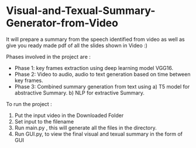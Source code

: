 # Visual-and-Texual-Summary-Generator-from-Video
It will prepare a summary from the speech identified from video as well as give you ready made pdf of all the slides shown in Video :) 

Phases involved in the project are : 
- Phase 1: key frames extraction using deep learning model VGG16.
- Phase 2: Video to audio, audio to text generation based on time between key frames.
- Phase 3: Combined summary generation from text using a) T5 model for abstractive Summary. b) NLP for extractive Summary.


To run the project :
1) Put the input video in the Downloaded Folder
2) Set input to the filename 
3) Run main.py , this will generate all the files in the directory.
4) Run GUI.py, to view the final visual and texual summary in the form of GUI
